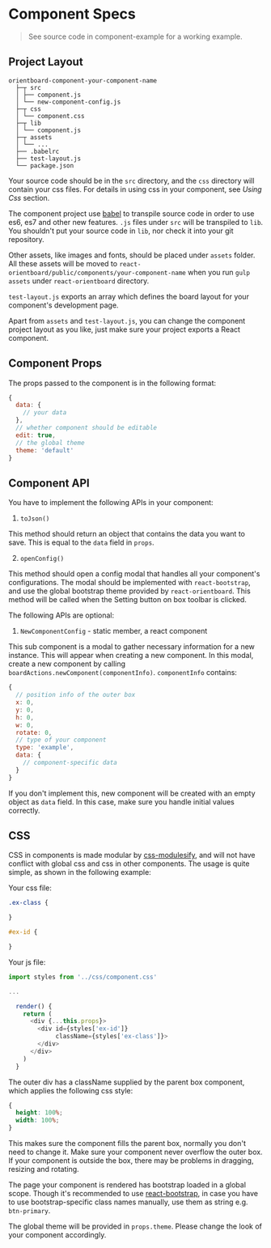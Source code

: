 # Component Specs

> See source code in component-example for a working example.

## Project Layout

```
orientboard-component-your-component-name
  ├─┬ src
  │ ├── component.js
  │ └── new-component-config.js
  ├─┬ css
  │ └── component.css
  ├─┬ lib
  │ └── component.js
  ├─┬ assets
  │ └── ...
  ├── .babelrc
  ├── test-layout.js
  └── package.json
```

Your source code should be in the `src` directory, and the `css` directory will contain your css files. For details in using css in your component, see *Using Css* section.

The component project use [babel](https://babeljs.io) to transpile source code in order to use es6, es7 and other new features. `.js` files under `src` will be transpiled to `lib`. You shouldn't put your source code in `lib`, nor check it into your git repository.

Other assets, like images and fonts, should be placed under `assets` folder. All these assets will be moved to `react-orientboard/public/components/your-component-name` when you run `gulp assets` under `react-orientboard` directory.

`test-layout.js` exports an array which defines the board layout for your component's development page.

Apart from `assets` and `test-layout.js`, you can change the component project layout as you like, just make sure your project exports a React component.

## Component Props

The props passed to the component is in the following format:

```js
{
  data: {
    // your data
  },
  // whether component should be editable
  edit: true,
  // the global theme
  theme: 'default'
}
```

## Component API

You have to implement the following APIs in your component:

1. `toJson()`

  This method should return an object that contains the data you want to save. This is equal to the `data` field in `props`.

2. `openConfig()`

  This method should open a config modal that handles all your component's configurations. The modal should be implemented with `react-bootstrap`, and use the global bootstrap theme provided by `react-orientboard`. This method will be called when the Setting button on box toolbar is clicked.

The following APIs are optional:

1. `NewComponentConfig` - static member, a react component

  This sub component is a modal to gather necessary information for a new instance. This will appear when creating a new component. In this modal,  create a new component by calling `boardActions.newComponent(componentInfo)`. `componentInfo` contains:

  ```js
  {
    // position info of the outer box
    x: 0,
    y: 0,
    h: 0,
    w: 0,
    rotate: 0,
    // type of your component
    type: 'example',
    data: {
      // component-specific data
    }
  }
  ```

  If you don't implement this, new component will be created with an empty object as `data` field. In this case, make sure you handle initial values correctly.

## CSS

CSS in components is made modular by [css-modulesify](https://github.com/css-modules/css-modulesify), and will not have conflict with global css and css in other components. The usage is quite simple, as shown in the following example:

Your css file:
```css
.ex-class {

}

#ex-id {

}
```

Your js file:
```js
import styles from '../css/component.css'

...

  render() {
    return (
      <div {...this.props}>
        <div id={styles['ex-id']}
             className={styles['ex-class']}>
        </div>
      </div>
    )
  }
```

The outer div has a className supplied by the parent box component, which applies the following css style:

```css
{
  height: 100%;
  width: 100%;
}
```

This makes sure the component fills the parent box, normally you don't need to change it. Make sure your component never overflow the outer box. If your component is outside the box, there may be problems in dragging, resizing and rotating.

The page your component is rendered has bootstrap loaded in a global scope. Though it's recommended to use [react-bootstrap](react-bootstrap.github.io), in case you have to use bootstrap-specific class names manually, use them as string e.g. `btn-primary`.

The global theme will be provided in `props.theme`. Please change the look of your component accordingly.
